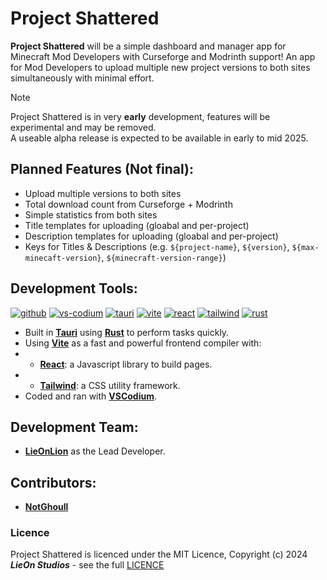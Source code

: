 # Project Shattered

**Project Shattered** will be a simple dashboard and manager app for Minecraft Mod Developers with Curseforge and Modrinth support! An app for Mod Developers to upload multiple new project versions to both sites simultaneously with minimal effort.

> [!NOTE]
> Project Shattered is in very **early** development, features will be experimental and may be removed.\
> A useable alpha release is expected to be available in early to mid 2025.

## Planned Features (Not final):

- Upload multiple versions to both sites
- Total download count from Curseforge + Modrinth
- Simple statistics from both sites
- Title templates for uploading (gloabal and per-project)
- Description templates for uploading (gloabal and per-project)
- Keys for Titles & Descriptions (e.g. `${project-name}`, `${version}`, `${max-minecaft-version}`, `${minecraft-version-range}`)

## Development Tools:

[![github](https://cdn.jsdelivr.net/npm/@intergrav/devins-badges@3/assets/compact-minimal/available/github_vector.svg)](https://github.com/)
[![vs-codium](https://lieonstudios.github.io/assets/v1/badge/compact-minimal/svg/vscodium.svg)](https://vscodium.com/)
[![tauri](https://lieonstudios.github.io/assets/v1/badge/compact-minimal/svg/tauri.svg)](https://v2.tauri.app/)
[![vite](https://lieonstudios.github.io/assets/v1/badge/compact-minimal/svg/vite.svg)](https://vite.dev/)
[![react](https://lieonstudios.github.io/assets/v1/badge/compact-minimal/svg/react.svg)](https://react.dev/)
[![tailwind](https://lieonstudios.github.io/assets/v1/badge/compact-minimal/svg/tailwind.svg)](https://tailwindcss.com/)
[![rust](https://lieonstudios.github.io/assets/v1/badge/compact-minimal/svg/rust.svg)](https://www.rust-lang.org/)

- Built in [**Tauri**](https://v2.tauri.app/) using [**Rust**](https://www.rust-lang.org/) to perform tasks quickly.
- Using [**Vite**](https://vite.dev/) as a fast and powerful frontend compiler with:
- - [**React**](https://react.dev/): a Javascript library to build pages.
- - [**Tailwind**](https://tailwindcss.com/): a CSS utility framework.
- Coded and ran with [**VSCodium**](https://vscodium.com/).

## Development Team:

- [**LieOnLion**](https://github.com/LieOnLion) as the Lead Developer.

## Contributors:

- [**NotGhoull**](https://github.com/NotGhoull)

### Licence

Project Shattered is licenced under the MIT Licence, Copyright (c) 2024 ***LieOn Studios*** - see the full [LICENCE](https://github.com/LieOnStudios/project-shattered/blob/windows/LICENSE)

